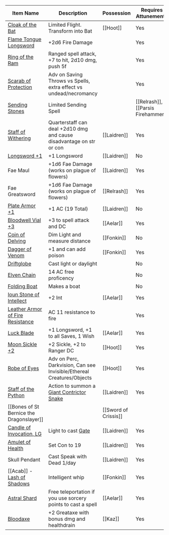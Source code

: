 | Item Name                                                                                                                      | Description                                                                                                                   | Possession              | Requires Attunement?               |
| ------------------------------------------------------------------------------------------------------------------------------ | ----------------------------------------------------------------------------------------------------------------------------- | ----------------------- | ---------------------------------- |
| [Cloak of the Bat](https://roll20.net/compendium/dnd5e/Items:Cloak%20of%20the%20Bat#content)                                   | Limited Flight. Transform into Bat                                                                                            | [[Hoot]]                | Yes                                |
| [Flame Tongue Longsword](https://roll20.net/compendium/dnd5e/Items:Flame%20Tongue%20Longsword#content)                         | +2d6 Fire Damage                                                                                                              |                         | Yes                                |
| [Ring of the Ram](https://roll20.net/compendium/dnd5e/Items:Ring%20of%20the%20Ram#content)                                     | Ranged spell attack, +7 to hit, 2d10 dmg, push 5f                                                                             |                         | Yes                                |
| [Scarab of Protection](https://roll20.net/compendium/dnd5e/Items:Scarab%20of%20Protection#content)                             | Adv on Saving Throws vs Spells, extra effect vs undead/necromancy                                                             |                         | Yes                                |
| [Sending Stones](https://roll20.net/compendium/dnd5e/Items:Sending%20Stones#content)                                           | Limited Sending Spell                                                                                                         |                         | [[Relrash]], [[Parsis Firehammer]] |
| [Staff of Withering](https://roll20.net/compendium/dnd5e/Items:Staff%20of%20Withering#content)                                 | Quarterstaff can deal +2d10 dmg and cause disadvantage on str or con                                                          | [[Laidren]]             | Yes                                |
| [Longsword +1](https://roll20.net/compendium/dnd5e/Items:Longsword%20+1#content)                                               | +1 Longsword                                                                                                                  | [[Laidren]]             | No                                 |
| Fae Maul                                                                                                                       | +1d6 Fae Damage (works on plague of flowers)                                                                                  | [[Laidren]]             | Yes                                |
| Fae Greatsword                                                                                                                 | +1d6 Fae Damage (works on plague of flowers)                                                                                  | [[Relrash]]             | Yes                                |
| [Plate Armor +1](https://roll20.net/compendium/dnd5e/Items:Plate%20Armor%20+1#content)                                         | +1 AC (19 Total)                                                                                                              | [[Laidren]]             | No                                 |
| [Bloodwell Vial +3](https://roll20.net/compendium/dnd5e/Items:Bloodwell%20Vial%20+3#content)                                   | +3 to spell attack and DC                                                                                                     | [[Aelar]]               | Yes                                |
| [Coin of Delving](https://roll20.net/compendium/dnd5e/Items:Coin%20of%20Delving#content)                                       | Dim Light and measure distance                                                                                                | [[Fonkin]]              | No                                 |
| [Dagger of Venom](https://roll20.net/compendium/dnd5e/Items:Dagger%20of%20Venom#content)                                       | +1 and can add poison                                                                                                         | [[Fonkin]]              | Yes                                |
| [Driftglobe](https://roll20.net/compendium/dnd5e/Items:Driftglobe#content)                                                     | Cast light or daylight                                                                                                        |                         | No                                 |
| [Elven Chain](https://roll20.net/compendium/dnd5e/Elven%20Chain#h-Elven%20Chain)                                               | 14 AC free proficency                                                                                                         |                         | No                                 |
| [Folding Boat](https://roll20.net/compendium/dnd5e/Folding%20Boat#h-Folding%20Boat)                                            | Makes a boat                                                                                                                  |                         | No                                 |
| [Ioun Stone of Intellect](https://roll20.net/compendium/dnd5e/Items:Ioun%20Stone%20of%20Intellect#content)                     | +2 Int                                                                                                                        | [[Aelar]]               | Yes                                |
| [Leather Armor of Fire Resistance](https://roll20.net/compendium/dnd5e/Items:Leather%20Armor%20of%20Fire%20Resistance#content) | AC 11 resistance to fire                                                                                                      |                         | Yes                                |
| [Luck Blade](https://roll20.net/compendium/dnd5e/Luck_Blade#h-Luck_Blade)                                                      | +1 Longsword, +1 to all Saves, 1 Wish                                                                                         | [[Aelar]]               | Yes                                |
| [Moon Sickle +2](https://roll20.net/compendium/dnd5e/Items:Moon%20Sickle%20+2#content)                                         | +2 Sickle, +2 to Ranger DC                                                                                                    | [[Hoot]]                | Yes                                |
| [Robe of Eyes](https://roll20.net/compendium/dnd5e/Robe%20of%20Eyes#h-Robe%20of%20Eyes)                                        | Adv on Perc, Darkvision, Can see Invisible/Ethereal Creatures/Objects                                                         | [[Hoot]]                | Yes                                |
| [Staff of the Python](https://roll20.net/compendium/dnd5e/Staff%20of%20the%20Python#h-Staff%20of%20the%20Python)               | Action to summon a [Giant Contrictor Snake](https://roll20.net/compendium/dnd5e/Monsters:Giant%20Constrictor%20Snake#content) | [[Laidren]]             | Yes                                |
| [[Bones of St Bernice the Dragonslayer]]                                                                                       |                                                                                                                               | [[Sword of Crissis]] |                                    |
| [Candle of Invocation, LG](https://roll20.net/compendium/dnd5e/Items:Candle%20of%20Invocation#content)                         | Light to cast [Gate](https://roll20.net/compendium/dnd5e/Spells:Gate#content)                                                 | [[Laidren]]             | Yes                                |
| [Amulet of Health](https://roll20.net/compendium/dnd5e/Amulet%20of%20Health#content)                                           | Set Con to 19                                                                                                                 | [[Laidren]]             | Yes                                |
| Skull Pendant                                                                                                                  | Cast Speak with Dead 1/day                                                                                                    | [[Laidren]]             | Yes                                |
| [[Acab]] - [Lash of Shadows](https://app.roll20.net/compendium/dnd5e/Items%3ALash%20of%20Shadows#content)                      | Intelligent whip                                                                                                              | [[Fonkin]]              | Yes                                |
| [Astral Shard](https://app.roll20.net/compendium/dnd5e/Astral%20Shard#h-Astral%20Shard)                                        | Free teleportation if you use sorcery points to cast a spell                                                                  | [[Aelar]]               | Yes                                |
| [Bloodaxe](https://app.roll20.net/compendium/dnd5e/Bloodaxe#h-Bloodaxe)                                                        | +2 Greataxe with bonus dmg and healthdrain                                                                                    | [[Kaz]]                 | Yes                                |



